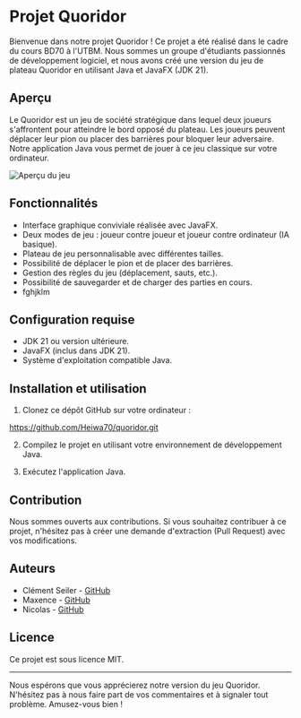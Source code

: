 # Projet Quoridor

Bienvenue dans notre projet Quoridor ! Ce projet a été réalisé dans le cadre du cours BD70 à l'UTBM. Nous sommes un groupe d'étudiants passionnés de développement logiciel, et nous avons créé une version du jeu de plateau Quoridor en utilisant Java et JavaFX (JDK 21).

## Aperçu

Le Quoridor est un jeu de société stratégique dans lequel deux joueurs s'affrontent pour atteindre le bord opposé du plateau. Les joueurs peuvent déplacer leur pion ou placer des barrières pour bloquer leur adversaire. Notre application Java vous permet de jouer à ce jeu classique sur votre ordinateur.

![Aperçu du jeu](https://www.google.com/imgres?imgurl=http%3A%2F%2Fwww.jeuxdenim.be%2Fimages%2Fjeux%2FQuoridor_large02.jpg&tbnid=nas9GMDuaKEJ_M&vet=12ahUKEwj4jpvf_5aCAxUFnCcCHTrMBHwQMygAegQIARBN..i&imgrefurl=https%3A%2F%2Fwww.labri.fr%2Fperso%2Frenault%2Fworking%2Fteaching%2Fprojets%2F2020-21-S6-C-Quoridor.php&docid=UxYdTWrS5zfCvM&w=600&h=436&q=quoridor%20jeu%20en%20ligne&client=safari&ved=2ahUKEwj4jpvf_5aCAxUFnCcCHTrMBHwQMygAegQIARBN)

## Fonctionnalités

- Interface graphique conviviale réalisée avec JavaFX.
- Deux modes de jeu : joueur contre joueur et joueur contre ordinateur (IA basique).
- Plateau de jeu personnalisable avec différentes tailles.
- Possibilité de déplacer le pion et de placer des barrières.
- Gestion des règles du jeu (déplacement, sauts, etc.).
- Possibilité de sauvegarder et de charger des parties en cours.
- fghjklm

## Configuration requise

- JDK 21 ou version ultérieure.
- JavaFX (inclus dans JDK 21).
- Système d'exploitation compatible Java.

## Installation et utilisation

1. Clonez ce dépôt GitHub sur votre ordinateur :

https://github.com/Heiwa70/quoridor.git


2. Compilez le projet en utilisant votre environnement de développement Java.

3. Exécutez l'application Java.

## Contribution

Nous sommes ouverts aux contributions. Si vous souhaitez contribuer à ce projet, n'hésitez pas à créer une demande d'extraction (Pull Request) avec vos modifications.

## Auteurs

- Clément Seiler - [GitHub](https://github.com/Heiwa70)
- Maxence - [GitHub](https://github.com/nomutilisateur2)
- Nicolas - [GitHub](https://github.com/nomutilisateur3)

## Licence

Ce projet est sous licence MIT.

---

Nous espérons que vous apprécierez notre version du jeu Quoridor. N'hésitez pas à nous faire part de vos commentaires et à signaler tout problème. Amusez-vous bien !

